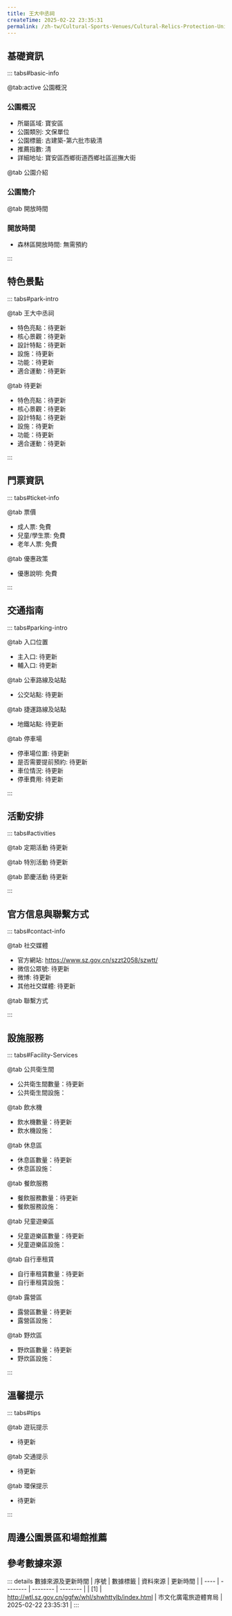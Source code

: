 ```yaml
---
title: 王大中丞祠
createTime: 2025-02-22 23:35:31
permalink: /zh-tw/Cultural-Sports-Venues/Cultural-Relics-Protection-Unit/Wang-Dazhongcheng-Temple/
---
```



<script setup>
import ImageSwiper from '/.vuepress/theme/components/ImageSwiper.vue'
// 轮播图数据
const swiperItems = [
    {
                link: 'https://www.sz.gov.cn/img/4/4108/4108921/11171158.jpg',
                title: '王大中丞祠',
                description: '',
                author: '市文化廣電旅遊體育局',
                date: '2025/02/23'
                },
  {
                link: 'https://www.sz.gov.cn/img/4/4108/4108921/11171158.jpg',
                title: '王大中丞祠',
                description: '',
                author: '市文化廣電旅遊體育局',
                date: '2025/02/23'
                }
]
// 配置项
const swiperConfig = {
  height: 500,
  showInfo: true
}
</script>
<!-- 轮播图组件 -->
<ImageSwiper :items="swiperItems" :config="swiperConfig" />



## 基礎資訊

::: tabs#basic-info

@tab:active 公園概況
### 公園概況
- 所屬區域: 寶安區
- 公園類別: 文保單位
- 公園標籤: 古建築-第六批市級清
- 推薦指數: 清
- 詳細地址: 寶安區西鄉街道西鄉社區巡撫大街

@tab 公園介紹
### 公園簡介
@tab 開放時間
### 開放時間
- 森林區開放時間: 無需預約

:::

## 特色景點

::: tabs#park-intro

@tab 王大中丞祠
<ImageCard
image="https://www.sz.gov.cn/img/4/4108/4108921/11171158.jpg"
    title="王大中丞祠"
    description="0"
    date=""
    author="市文化廣電旅遊體育局"
/>


- 特色亮點：待更新
- 核心景觀：待更新
- 設計特點：待更新
- 設施：待更新
- 功能：待更新
- 適合運動：待更新

@tab 待更新
<ImageCard
image="https://www.sz.gov.cn/img/4/4108/4108921/11171158.jpg"
    title="王大中丞祠"
    description="0"
    date=""
    author="市文化廣電旅遊體育局"
/>


- 特色亮點：待更新
- 核心景觀：待更新
- 設計特點：待更新
- 設施：待更新
- 功能：待更新
- 適合運動：待更新

:::

## 門票資訊

::: tabs#ticket-info

@tab 票價
- 成人票: 免費
- 兒童/學生票: 免費
- 老年人票: 免費

@tab 優惠政策
- 優惠說明: 免費

:::

## 交通指南

::: tabs#parking-intro

@tab 入口位置
- 主入口: 待更新
- 輔入口: 待更新

@tab 公車路線及站點
- 公交站點: 待更新

@tab 捷運路線及站點
- 地鐵站點: 待更新

@tab 停車場
- 停車場位置: 待更新
- 是否需要提前預約: 待更新
- 車位情況: 待更新
- 停車費用: 待更新

:::

## 活動安排

::: tabs#activities

@tab 定期活動
待更新

@tab 特別活動
待更新

@tab 節慶活動
待更新

:::

## 官方信息與聯繫方式

::: tabs#contact-info

@tab 社交媒體
- 官方網站: https://www.sz.gov.cn/szzt2058/szwtt/
- 微信公眾號: 待更新
- 微博: 待更新
- 其他社交媒體: 待更新

@tab 聯繫方式

:::

## 設施服務

::: tabs#Facility-Services

@tab 公共衛生間
- 公共衛生間數量：待更新
- 公共衛生間設施：

@tab 飲水機
- 飲水機數量：待更新
- 飲水機設施：

@tab 休息區
- 休息區數量：待更新
- 休息區設施：

@tab 餐飲服務
- 餐飲服務數量：待更新
- 餐飲服務設施：

@tab 兒童遊樂區
- 兒童遊樂區數量：待更新
- 兒童遊樂區設施：

@tab 自行車租賃
- 自行車租賃數量：待更新
- 自行車租賃設施：

@tab 露營區
- 露營區數量：待更新
- 露營區設施：

@tab 野炊區
- 野炊區數量：待更新
- 野炊區設施：

:::

## 溫馨提示

::: tabs#tips

@tab 遊玩提示
- 待更新

@tab 交通提示
- 待更新

@tab 環保提示
- 待更新

:::

## 周邊公園景區和場館推薦

<CardGrid>
  <ImageCard
        image="https://www.sz.gov.cn/img/4/4108/4108921/11171158.jpg"
        title="沙井智熙家塾"
        description="0"
        href="/zh-tw/Cultural-Sports-Venues/Cultural-Relics-Protection-Unit/Shajing-Zhixi-Private-School/"
        author="待更新"
        date="2025/01/02"
      />
      <ImageCard
        image="https://www.sz.gov.cn/img/4/4108/4108921/11171158.jpg"
        title="沙井智熙家塾"
        description="0"
        href="/zh-tw/Cultural-Sports-Venues/Cultural-Relics-Protection-Unit/Shajing-Zhixi-Private-School/"
        author="待更新"
        date="2025/01/02"
      />
    </CardGrid>


## 參考數據來源

::: details 數據來源及更新時間
| 序號 | 數據標籤 | 資料來源 | 更新時間 |
| ---- | -------- | -------- | -------- |
| [1] | http://wtl.sz.gov.cn/ggfw/whl/shwhttylb/index.html | 市文化廣電旅遊體育局 | 2025-02-22 23:35:31 |
:::

